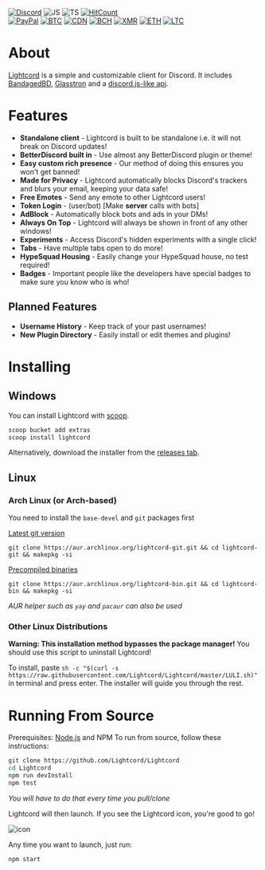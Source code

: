 [![Discord](https://img.shields.io/discord/705908350218666117?logo=discord&style=flat-square&color=%237289DA)](https://discord.gg/7eFff2A)
![JS](https://img.shields.io/badge/--yellow?logo=javascript&style=flat-square)
![TS](https://img.shields.io/badge/--blue?logo=typescript&style=flat-square)
[![HitCount](http://hits.dwyl.com/Lightcord/Lightcord.svg)](http://hits.dwyl.com/Lightcord/Lightcord)
<br />
[![PayPal](https://img.shields.io/badge/donate-PayPal-blue?logo=PayPal&style=flat-square)](https://paypal.me/jenwina)
[![BTC](https://img.shields.io/endpoint?url=https://raw.githubusercontent.com/papycochon/cryptodonate/master/badges/bitcoin.json&style=flat-square)](https://papycochon.github.io/cryptodonate/btc.html?address=14hL2fPS2ASoe8Hcif87EqCS5AGHrepGKp&note=https://github.com/Lightcord/Lightcord)
[![CDN](https://img.shields.io/endpoint?url=https://raw.githubusercontent.com/papycochon/cryptodonate/master/badges/cdn.json&style=flat-square)](https://papycochon.github.io/cryptodonate/cdn.html?address=CbdW3pR4HBWJ6wyc1JeNXP4L2fh8QiL85v&note=https://github.com/Lightcord/Lightcord)
[![BCH](https://img.shields.io/endpoint?url=https://raw.githubusercontent.com/papycochon/cryptodonate/master/badges/bitcoincash.json&style=flat-square)](https://papycochon.github.io/cryptodonate/bch.html?address=qzqwhfyvkl324fue86r55q656nftfmxkhsn6qugenq&note=https://github.com/Lightcord/Lightcord)
[![XMR](https://img.shields.io/endpoint?url=https://raw.githubusercontent.com/papycochon/cryptodonate/master/badges/monero.json&style=flat-square)](https://papycochon.github.io/cryptodonate/xmr.html?address=42pGf1KHHpqaifJd3TtWSdcTmhGVwFp24cGxDoqaYLQJ6rH4pM7KqtUdTpoyxHScDTSJpPA2Bnv19b1bs2uPXgSMH2KYkwj&note=https://github.com/Lightcord/Lightcord)
[![ETH](https://img.shields.io/endpoint?url=https://raw.githubusercontent.com/papycochon/cryptodonate/master/badges/ethereum.json&style=flat-square)](https://papycochon.github.io/cryptodonate/eth.html?address=0xEFE45F22Ee844bf2Ba0E4d853FA0bC8c028fAfFe&note=https://github.com/Lightcord/Lightcord)
[![LTC](https://img.shields.io/endpoint?url=https://raw.githubusercontent.com/papycochob/cryptodonate/master/badges/litecoin.json&style=flat-square)](https://papycochon.github.io/cryptodonate/ltc.html?address=LNTmfMjHJgTHaB7rj8ZuWWuU1XkP2YeGCA&note=https://github.com/Lightcord/Lightcord)

# About

[Lightcord](https://lightcord.org) is a simple and customizable client for Discord.
It includes [BandagedBD](https://github.com/rauenzi/BetterDiscordApp), [Glasstron](https://github.com/AryToNeX/Glasstron) and a [discord.js-like api](https://github.com/Lightcord/Lightcord/tree/master/DiscordJS).

# Features

* **Standalone client** - Lightcord is built to be standalone i.e. it will not break on Discord updates!
* **BetterDiscord built in** - Use almost any BetterDiscord plugin or theme!
* **Easy custom rich presence** - Our method of doing this ensures you won't get banned!
* **Made for Privacy** - Lightcord automatically blocks Discord's trackers and blurs your email, keeping your data safe!
* **Free Emotes** - Send any emote to other Lightcord users!
* **Token Login** - (user/bot) [Make **server** calls with bots]
* **AdBlock** - Automatically block bots and ads in your DMs!
* **Always On Top** - Lightcord will always be shown in front of any other windows!
* **Experiments** - Access Discord's hidden experiments with a single click!
* **Tabs** - Have multiple tabs open to do more!
* **HypeSquad Housing** - Easily change your HypeSquad house, no test required!
* **Badges** - Important people like the developers have special badges to make sure you know who is who!

## Planned Features

* **Username History** - Keep track of your past usernames!
* **New Plugin Directory** - Easily install or edit themes and plugins!

# Installing 

## Windows

You can install Lightcord with [scoop](https://github.com/lukesampson/scoop).

```powershell
scoop bucket add extras
scoop install lightcord
```

Alternatively, download the installer from the [releases tab](https://github.com/Lightcord/Lightcord/releases).

## Linux

### Arch Linux (or Arch-based)

You need to install the `base-devel` and `git` packages first

[Latest git version](https://aur.archlinux.org/packages/lightcord-git/)

`git clone https://aur.archlinux.org/lightcord-git.git && cd lightcord-git && makepkg -si`

[Precompiled binaries](https://aur.archlinux.org/packages/lightcord-bin/)

`git clone https://aur.archlinux.org/lightcord-bin.git && cd lightcord-bin && makepkg -si`

*AUR helper such as `yay` and `pacaur` can also be used*

### Other Linux Distributions

**Warning: This installation method bypasses the package manager!** You should use this script to uninstall Lightcord!

To install, paste `sh -c "$(curl -s https://raw.githubusercontent.com/Lightcord/Lightcord/master/LULI.sh)"` in terminal and press enter. The installer will guide you through the rest.

# Running From Source

Prerequisites: [Node.js](https://nodejs.org/en/) and NPM
To run from source, follow these instructions:

```bash
git clone https://github.com/Lightcord/Lightcord
cd Lightcord
npm run devInstall
npm test
```

*You will have to do that every time you pull/clone*

Lightcord will then launch. If you see the Lightcord icon, you're good to go! 

![icon](https://github.com/Lightcord/Lightcord/blob/master/imagery/68747470733a2f2f692e696d6775722e636f6d2f72486e73504e4f2e706e67.png?raw=true)

Any time you want to launch, just run:

```bash
npm start
```
